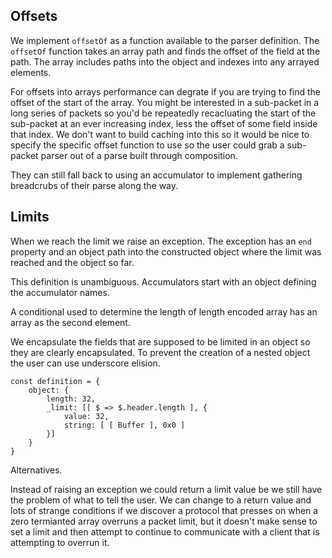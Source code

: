 ## Offsets

We implement `offsetOf` as a function available to the parser definition. The
`offsetOf` function takes an array path and finds the offset of the field at the
path. The array includes paths into the object and indexes into any arrayed
elements.

For offsets into arrays performance can degrate if you are trying to find the
offset of the start of the array. You might be interested in a sub-packet in a
long series of packets so you'd be repeatedly recacluating the start of the
sub-packet at an ever increasing index, less the offset of some field inside
that index. We don't want to build caching into this so it would be nice to
specify the specific offset function to use so the user could grab a sub-packet
parser out of a parse built through composition.

They can still fall back to using an accumulator to implement gathering
breadcrubs of their parse along the way.

## Limits

When we reach the limit we raise an exception. The exception has an `end`
property and an object path into the constructed object where the limit was
reached and the object so far.

This definition is unambiguous. Accumulators start with an object defining the
accumulator names.

A conditional used to determine the length of length encoded array has an array
as the second element.

We encapsulate the fields that are supposed to be limited in an object so they
are clearly encapsulated. To prevent the creation of a nested object the user
can use underscore elision.

```
const definition = {
    object: {
        length: 32,
        _limit: [[ $ => $.header.length ], {
            value: 32,
            string: [ [ Buffer ], 0x0 ]
        }]
    }
}
```

Alternatives.

Instead of raising an exception we could return a limit value be we still have
the problem of what to tell the user. We can change to a return value and lots
of strange conditions if we discover a protocol that presses on when a zero
termianted array overruns a packet limit, but it doesn't make sense to set a
limit and then attempt to continue to communicate with a client that is
attempting to overrun it.
